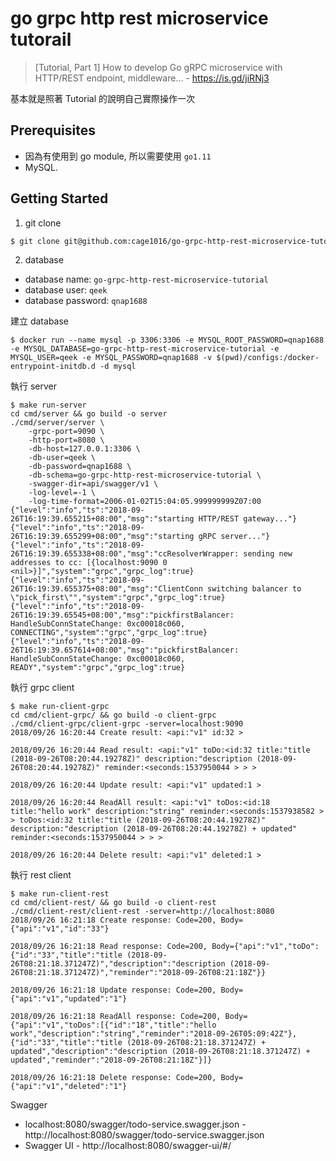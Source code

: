 # go grpc http rest microservice tutorail
> [Tutorial, Part 1] How to develop Go gRPC microservice with HTTP/REST endpoint, middleware… - https://is.gd/jiRNj3

基本就是照著 Tutorial 的說明自己實際操作一次

## Prerequisites
- 因為有使用到 go module, 所以需要使用 `go1.11`
- MySQL. 

## Getting Started

1. git clone

```sh
$ git clone git@github.com:cage1016/go-grpc-http-rest-microservice-tutorail.git
```

2. database

- database name: `go-grpc-http-rest-microservice-tutorial`
- database user: `qeek`
- database password: `qnap1688`

建立 database

```
$ docker run --name mysql -p 3306:3306 -e MYSQL_ROOT_PASSWORD=qnap1688 -e MYSQL_DATABASE=go-grpc-http-rest-microservice-tutorial -e MYSQL_USER=qeek -e MYSQL_PASSWORD=qnap1688 -v $(pwd)/configs:/docker-entrypoint-initdb.d -d mysql
```

執行 server 

```
$ make run-server
cd cmd/server && go build -o server
./cmd/server/server \
	-grpc-port=9090 \
	-http-port=8080 \
	-db-host=127.0.0.1:3306 \
	-db-user=qeek \
	-db-password=qnap1688 \
	-db-schema=go-grpc-http-rest-microservice-tutorial \
	-swagger-dir=api/swagger/v1 \
	-log-level=-1 \
	-log-time-format=2006-01-02T15:04:05.999999999Z07:00
{"level":"info","ts":"2018-09-26T16:19:39.655215+08:00","msg":"starting HTTP/REST gateway..."}
{"level":"info","ts":"2018-09-26T16:19:39.655299+08:00","msg":"starting gRPC server..."}
{"level":"info","ts":"2018-09-26T16:19:39.655338+08:00","msg":"ccResolverWrapper: sending new addresses to cc: [{localhost:9090 0  <nil>}]","system":"grpc","grpc_log":true}
{"level":"info","ts":"2018-09-26T16:19:39.655375+08:00","msg":"ClientConn switching balancer to \"pick_first\"","system":"grpc","grpc_log":true}
{"level":"info","ts":"2018-09-26T16:19:39.65545+08:00","msg":"pickfirstBalancer: HandleSubConnStateChange: 0xc00018c060, CONNECTING","system":"grpc","grpc_log":true}
{"level":"info","ts":"2018-09-26T16:19:39.657614+08:00","msg":"pickfirstBalancer: HandleSubConnStateChange: 0xc00018c060, READY","system":"grpc","grpc_log":true}
```

執行 grpc client

```
$ make run-client-grpc
cd cmd/client-grpc/ && go build -o client-grpc
./cmd/client-grpc/client-grpc -server=localhost:9090
2018/09/26 16:20:44 Create result: <api:"v1" id:32 >

2018/09/26 16:20:44 Read result: <api:"v1" toDo:<id:32 title:"title (2018-09-26T08:20:44.19278Z)" description:"description (2018-09-26T08:20:44.19278Z)" reminder:<seconds:1537950044 > > >

2018/09/26 16:20:44 Update result: <api:"v1" updated:1 >

2018/09/26 16:20:44 ReadAll result: <api:"v1" toDos:<id:18 title:"hello work" description:"string" reminder:<seconds:1537938582 > > toDos:<id:32 title:"title (2018-09-26T08:20:44.19278Z)" description:"description (2018-09-26T08:20:44.19278Z) + updated" reminder:<seconds:1537950044 > > >

2018/09/26 16:20:44 Delete result: <api:"v1" deleted:1 >
```

執行 rest client

```
$ make run-client-rest
cd cmd/client-rest/ && go build -o client-rest
./cmd/client-rest/client-rest -server=http://localhost:8080
2018/09/26 16:21:18 Create response: Code=200, Body={"api":"v1","id":"33"}

2018/09/26 16:21:18 Read response: Code=200, Body={"api":"v1","toDo":{"id":"33","title":"title (2018-09-26T08:21:18.371247Z)","description":"description (2018-09-26T08:21:18.371247Z)","reminder":"2018-09-26T08:21:18Z"}}

2018/09/26 16:21:18 Update response: Code=200, Body={"api":"v1","updated":"1"}

2018/09/26 16:21:18 ReadAll response: Code=200, Body={"api":"v1","toDos":[{"id":"18","title":"hello work","description":"string","reminder":"2018-09-26T05:09:42Z"},{"id":"33","title":"title (2018-09-26T08:21:18.371247Z) + updated","description":"description (2018-09-26T08:21:18.371247Z) + updated","reminder":"2018-09-26T08:21:18Z"}]}

2018/09/26 16:21:18 Delete response: Code=200, Body={"api":"v1","deleted":"1"}
```

Swagger

- localhost:8080/swagger/todo-service.swagger.json - http://localhost:8080/swagger/todo-service.swagger.json
- Swagger UI - http://localhost:8080/swagger-ui/#/
